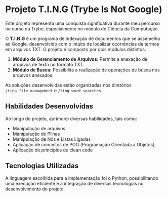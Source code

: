 # Projeto T.I.N.G (Trybe Is Not Google)

Este projeto representa uma conquista significativa durante meu percurso no curso da Trybe, especialmente no módulo de Ciência da Computação.

O **T.I.N.G** é um programa de indexação de documentos que se assemelha ao Google, desenvolvido com o intuito de localizar ocorrências de termos em arquivos TXT. O projeto é composto por dois módulos distintos:

1. **Módulo de Gerenciamento de Arquivos:** Permite a anexação de arquivos de texto no formato TXT.
2. **Módulo de Busca:** Possibilita a realização de operações de busca nos arquivos anexados.

As soluções desenvolvidas estão organizadas nos diretórios `/ting_file_management` e `/ting_word_searches`.

## Habilidades Desenvolvidas

Ao longo do projeto, aprimorei diversas habilidades, tais como:

- Manipulação de arquivos
- Manipulação de Pilhas
- Manipulação de Nós e Listas Ligadas
- Aplicação de conceitos de POO (Programação Orientada a Objetos)
- Aplicação de princípios de clean code

## Tecnologias Utilizadas

A linguagem escolhida para a implementação foi o Python, possibilitando uma execução eficiente e a integração de diversas tecnologias no desenvolvimento do projeto.

